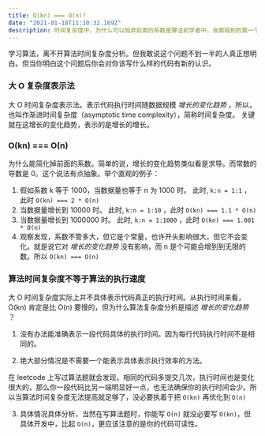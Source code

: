 ```yaml
---
title: O(kn) === O(n)?
date: "2021-01-18T11:10:32.169Z"
description: 时间复杂度中，为什么可以抛弃前面的系数是算法初学者中，会面临到的第一个奇怪的地方，我也是最近才有新的体会
---
```


学习算法，离不开算法时间复杂度分析。但我敢说这个问题不到一半的人真正想明白。但当你明白这个问题后你会对你该写什么样的代码有新的认识。

### 大 O 复杂度表示法

大 O 时间复杂度表示法。表示代码执行时间随数据规模 *增长的变化趋势* ，所以，也叫作渐进时间复杂度（asymptotic time complexity），简称时间复杂度。
关键就在这增长的变化趋势，表示的是增长的增长。

### O(kn) === O(n)

为什么能简化掉前面的系数。简单的说，增长的变化趋势类似看是求导。而常数的导数是 0。这个说法有点抽象。举个直观的例子：

1. 假如系数 k 等于 1000，当数据量也等于 n 为 1000 时。
此时, `k:n = 1:1` ，此时 `O(kn) === 2 * O(n)`
2. 当数据量增长到 10000 时。
此时, `k:n = 1:10` ，此时 `O(kn) === 1.1 * O(n)`
3. 当数据量增长到 1000000 时。
此时, `k:n = 1:1000` ，此时 `O(kn) === 1.001 * O(n)`
4. 观察发现，系数不管多大，但它是个常量，也许开头影响很大，但它不会变化。就是说它对 *增长的变化趋势* 没有影响，而 n 是个可能会增到到无限的数。所以 `O(kn) === O(n)`

### 算法时间复杂度不等于算法的执行速度

大 O 时间复杂度实际上并不具体表示代码真正的执行时间。从执行时间来看，O(kn) 肯定是比 O(n) 要慢的，但为什么算法复杂度分析是描述 *增长的变化趋势* ？

1. 没有办法能准确表示一段代码具体的执行时间。因为每行代码执行时间不是相同的。

2. 绝大部分情况是不需要一个能表示具体表示执行效率的方法。

在 leetcode 上写过算法题就会发现，相同的代码多提交几次，执行时间也是变化很大的，那么你一段代码比另一端明显好一点，也无法确保你的执行时间会少。所以当算法时间复杂度无法提高就足够了，没必要执着于把 `O(kn)` 再优化到 `O(n)`

3. 具体情况具体分析，当然在写算法题时，你能写 `O(n)` 就没必要写 `O(kn)`，但具体开发中，比起 `O(n)`，更应该注意的是你的代码可读性。
